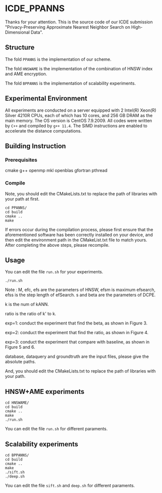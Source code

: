# ICDE_PPANNS

Thanks for your attention. This is the source code of our ICDE submission "Privacy-Preserving Approximate Nearest Neighbor Search on High-Dimensional Data".


## Structure

The fold `PPANNS` is the implementation of our scheme. 

The fold `HNSWAME` is the implementation of the combination of HNSW index and AME encryption. 

The fold `BPPANNS` is the implementation of scalability experiments.

## Experimental Environment

All experiments are conducted on a server equipped with 2 Intel(R) Xeon(R) Silver 4210R CPUs, each of which has 10 cores, and 256 GB DRAM as the main memory. The OS version is CentOS 7.9.2009. All codes were written by `C++` and compiled by `g++ 11.4`. The SIMD instructions are enabled to accelerate the distance computations.

## Building Instruction

### Prerequisites

cmake g++ openmp mkl openblas gfortran pthread

### Compile

Note, you should edit the CMakeLists.txt to replace the path of libraries with your path at first.

```
cd PPANNS/
cd build
cmake ..
make
```

If errors occur during the compilation process, please first ensure that the aforementioned software has been correctly installed on your device, and then edit the environment path in the CMakeList.txt file to match yours. After completing the above steps, please recompile.

## Usage

You can edit the file `run.sh` for your experiments.
```
./run.sh
```

Note : M, efc, efs are the parameters of HNSW, efsm is maximum efsearch, efss is the step length of efSearch.
s and beta are the parameters of DCPE. 

k is the num of kANN.

ratio is the ratio of k' to k.

exp=1: conduct the experiment that find the beta, as shown in Figure 3.

exp=2: conduct the experiment that find the ratio, as shown in Figure 4.

exp=3: conduct the experiment that compare with baseline, as shown in Figure 5 and 6.

database, dataquery and groundtruth are the input files, please give the absolute paths.

And, you should edit the CMakeLists.txt to replace the path of libraries with your path.


## HNSW+AME experiments 

```
cd HNSWAME/
cd build
cmake ..
make
./run.sh
```
You can edit the file `run.sh` for different paraments.


## Scalability experiments

```
cd BPPANNS/
cd build
cmake ..
make
./sift.sh
./deep.sh
```
You can edit the file `sift.sh` and `deep.sh` for different paraments.

